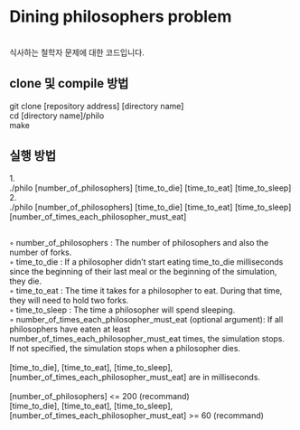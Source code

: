 <h1> Dining philosophers problem </h1>
<br> 식사하는 철학자 문제에 대한 코드입니다.
<br><h2>clone 및 compile 방법 </h2>
git clone [repository address] [directory name]
<br> cd [directory name]/philo
<br> make
<br><h2> 실행 방법 </h2>
1.
<br> ./philo [number_of_philosophers] [time_to_die] [time_to_eat] [time_to_sleep]
<br> 2.
<br> ./philo [number_of_philosophers] [time_to_die] [time_to_eat] [time_to_sleep] [number_of_times_each_philosopher_must_eat]
<h2></h2>
◦ number_of_philosophers : The number of philosophers and also the number of forks.
<br>
◦ time_to_die : If a philosopher didn’t start eating time_to_die milliseconds since the beginning of their last meal or the beginning of the simulation, they die.
<br>
◦ time_to_eat : The time it takes for a philosopher to eat. During that time, they will need to hold two forks.
<br>
◦ time_to_sleep : The time a philosopher will spend sleeping.
<br>
◦ number_of_times_each_philosopher_must_eat (optional argument): If all philosophers have eaten at least number_of_times_each_philosopher_must_eat times, the simulation stops. 
<br>If not specified, the simulation stops when a philosopher dies.
<br><br>[time_to_die], [time_to_eat], [time_to_sleep], [number_of_times_each_philosopher_must_eat] are in milliseconds.
<br><br> [number_of_philosophers] <= 200 (recommand)
<br> [time_to_die], [time_to_eat], [time_to_sleep], [number_of_times_each_philosopher_must_eat] >= 60 (recommand)
